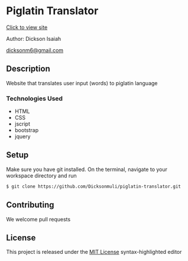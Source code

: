 # Piglatin Translator

[Click to view site](https://github.com/Dicksonmuli/piglatin-translator.git)

Author: Dickson Isaiah

 [dicksonm6@gmail.com](www.gmail.com)

## Description

Website that translates user input (words) to piglatin language


### Technologies Used
* HTML
* CSS
* jscript
* bootstrap
* jquery



## Setup

Make sure you have git installed. On the terminal, navigate to your workspace directory and run

```bash
$ git clone https://github.com/Dicksonmuli/piglatin-translator.git
```
## Contributing

We welcome pull requests

## License

This project is released under the [MIT License](./LICENSE.md) syntax-highlighted editor
